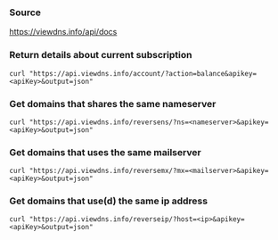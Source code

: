 ### Source
https://viewdns.info/api/docs

### Return details about current subscription
```
curl "https://api.viewdns.info/account/?action=balance&apikey=<apiKey>&output=json" 
```

### Get domains that shares the same nameserver
```
curl "https://api.viewdns.info/reversens/?ns=<nameserver>&apikey=<apiKey>&output=json"
```

### Get domains that uses the same mailserver
```
curl "https://api.viewdns.info/reversemx/?mx=<mailserver>&apikey=<apiKey>&output=json"
```

### Get domains that use(d) the same ip address
```
curl "https://api.viewdns.info/reverseip/?host=<ip>&apikey=<apiKey>&output=json"
```

